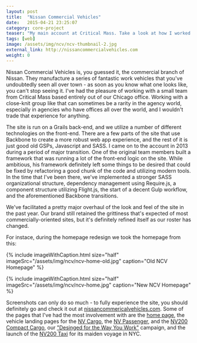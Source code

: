 ```yaml
---
layout: post
title:  "Nissan Commercial Vehicles"
date:   2015-04-21 23:25:07
category: core-project
teaser: "My main account at Critical Mass. Take a look at how I worked with my team to build new features and overhaul the old stuff for the commercial branch of Nissan."
tags: [web]
image: /assets/img/ncv/ncv-thumbnail-2.jpg
external_link: http://nissancommercialvehicles.com
weight: 0
---
```


Nissan Commercial Vehicles is, you guessed it, the commercial branch of Nissan. They manufacture a series of fantastic work vehicles that you've undoubtedly seen all over town - as soon as you know what one looks like, you can't stop seeing it. I've had the pleasure of working with a small team from Critical Mass based entirely out of our Chicago office. Working with a close-knit group like that can sometimes be a rarity in the agency world, especially in agencies who have offices all over the world, and I wouldn't trade that experience for anything.

The site is run on a Grails back-end, and we utilize a number of different technologies on the front-end. There are a few parts of the site that use Backbone to create a more robust web app experience, and the rest of it is just good old GSPs, Javascript and SASS. I came on to the account in 2013 during a period of major transition. One of the original team members built a framework that was running a lot of the front-end logic on the site. While ambitious, his framework definitely left some things to be desired that could be fixed by refactoring a good chunk of the code and utilizing modern tools. In the time that I've been there, we've implemented a stronger SASS organizational structure, dependency management using Require.js, a component structure utilizing Flight.js, the start of a decent Gulp workflow, and the aforementioned Backbone transitions.

We've facilitated a pretty major overhaul of the look and feel of the site in the past year. Our brand still retained the grittiness that's expected of most commercially-oriented sites, but it's definitely refined itself as our roster has changed. 

For instace, during the homepage redesign we took the homepage from this:

<div class="half-image-container">
  {% include imageWithCaption.html size="half" imageSrc="/assets/img/ncv/ncv-home-old.jpg" caption="Old NCV Homepage" %}

  {% include imageWithCaption.html size="half" imageSrc="/assets/img/ncv/ncv-home.jpg" caption="New NCV Homepage" %}
</div>

Screenshots can only do so much - to fully experience the site, you should definitely go and check it out at <a href="http://nissancommercialvehicles.com" target="_blank">nissancommericalvehicles.com</a>. Some of the pages that I've had the most involvement with are the <a href="http://nissancommercialvehicles.com" target="_blank">home page</a>, the vehicle landing pages for the <a href="http://www.nissancommercialvehicles.com/nv-cargo" target="_blank">NV Cargo</a>, the <a href="http://www.nissancommercialvehicles.com/nv-passenger" target="_blank">NV Passenger</a>, and the <a href="http://www.nissancommercialvehicles.com/nv200-compact-cargo" target="_blank">NV200 Compact Cargo</a>, our <a href="http://www.nissancommercialvehicles.com/way-you-work" target="_blank">"Desinged for the Way You Work"</a> campaign, and the launch of the <a href="http://www.nissancommercialvehicles.com/nv200-taxi" target="_blank">NV200 Taxi</a> for its maiden voyage in NYC.